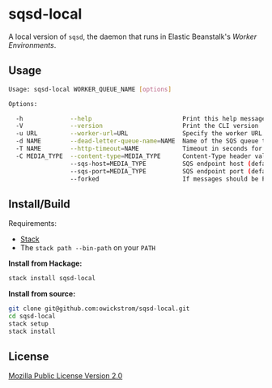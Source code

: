 # sqsd-local

A local version of `sqsd`, the daemon that runs in Elastic Beanstalk's _Worker
Environments_.

## Usage

```bash
Usage: sqsd-local WORKER_QUEUE_NAME [options]

Options:

  -h             --help                         Print this help message
  -V             --version                      Print the CLI version
  -u URL         --worker-url=URL               Specify the worker URL to send POST requests to (default: http://localhost:5000)
  -d NAME        --dead-letter-queue-name=NAME  Name of the SQS queue to send messages to which the worker failed processing (no default)
  -T NAME        --http-timeout=NAME            Timeout in seconds for the HTTP POST request to worker (default: 30)
  -C MEDIA_TYPE  --content-type=MEDIA_TYPE      Content-Type header value to use in HTTP POST request to worker (default: application/octet-stream)
                 --sqs-host=MEDIA_TYPE          SQS endpoint host (default: localhost)
                 --sqs-port=MEDIA_TYPE          SQS endpoint port (default: 9324)
                 --forked                       If messages should be POSTed to the worker concurrently (default: false)
```

## Install/Build

Requirements:

* [Stack](https://docs.haskellstack.org/en/stable/README/)
* The `stack path --bin-path` on your `PATH`

**Install from Hackage:**

```bash
stack install sqsd-local
```

**Install from source:**

```bash
git clone git@github.com:owickstrom/sqsd-local.git
cd sqsd-local
stack setup
stack install
```

## License

[Mozilla Public License Version 2.0](LICENSE)
